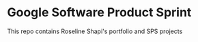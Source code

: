# Google Software Product Sprint

This repo contains Roseline Shapi's portfolio and SPS projects


 